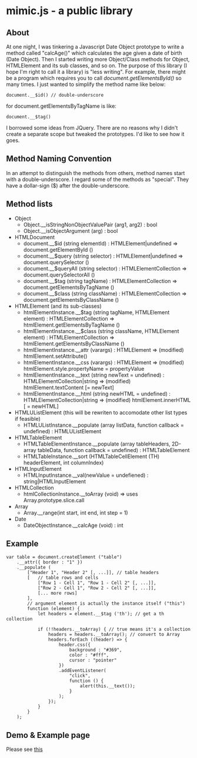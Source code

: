 # mimic.js - a public library

## About
At one night, I was tinkering a Javascript Date Object prototype to write a method called "calcAge()" which calculates the age given a date of birth (Date Object). Then I started writing more Object/Class methods for Object, HTMLElement and its sub classes, and so on. The purpose of this library (I hope I'm right to call it a library) is "less writing". For example, there might be a program which requires you to call *document.getElementsById()* so many times. I just wanted to simplify the method name like below:
```
document.__$id() // double-underscore
```
for document.getElementsByTagName is like:
```
document.__$tag()
```
I borrowed some ideas from JQuery. There are no reasons why I didn't create a separate scope but tweaked the prototypes. I'd like to see how it goes.


## Method Naming Convention
In an attempt to distinguish the methods from others, method names start with a double-underscore. I regard some of the methods as "special". They have a dollar-sign ($) after the double-underscore.

## Method lists
- Object
    - Object.__isStringNonObjectValuePair (arg1, arg2) : bool
    - Object.__isObjectArgument (arg) : bool
- HTMLDocument
    - document.__$id (string elementId) : HTMLElement|undefined => document.getElementById ()
    - document.__$query (string selector) : HTMLElement|undefined => document.querySelector ()
    - document.__$queryAll (string selector) : HTMLElementCollection => document.querySelectorAll ()
    - document.__$tag (string tagName) : HTMLElementCollection  => document.getElementsByTagName ()
    - document.__$class (string className) : HTMLElementCollection => document.getElementsByClassName ()
- HTMLElement (and its sub-classes)
    - htmlElementInstance.__$tag (string tagName, HTMLElement element) : HTMLElementCollection => htmlElement.getElementsByTagName ()
    - htmlElementInstance.__$class (string className, HTMLElement element) : HTMLElementCollection => htmlElement.getElementsByClassName ()
    - htmlElementInstance.__attr (varargs) : HTMLElement => (modified) htmlElement.setAttribute()
    - htmlElementInstance.__css (varargs) : HTMLElement => (modified) htmlElement.style.propertyName = propertyValue
    - htmlElementInstance.__text (string newText = undefined)  : HTMLElementCollection|string => (modified) htmlElement.textContent [= newText]
    - htmlElementInstance.__html (string newHTML = undefined) : HTMLElementCollection|string => (modified) htmlElement.innerHTML [ = newHTML]
- HTMLUListElement (this will be rewriten to accomodate other list types if feasible)
    - HTMLUListInstance.__populate (array listData, function callback = undefined) : HTMLUListElement
- HTMLTableElement
    - HTMLTableElementInstance.__populate (array tableHeaders, 2D-array tableData, function callback = undefined) : HTMLTableElement
    - HTMLTableInstance.__sort (HTMLTableCellElement (TH) headerElement, int columnIndex)
- HTMLInputElement
    - HTMLInputInstance.__val(newValue = undefiened) : string|HTMLInputElement 
- HTMLCollection
    - htmlCollectionInstance.__toArray (void) => uses Array.prototype.slice.call
- Array
    - Array.__range(int start, int end, int step = 1)
- Date
    - DateObjectInstance.__calcAge (void) : int

## Example
```
var table = document.createElement ("table")
    .__attr({ border : "1" })
    .__populate (
        ["Header 1", "Header 2" [, ...]], // table headers
        [   // table rows and cells
            ["Row 1 - Cell 1", "Row 1 - Cell 2" [, ...]],
            ["Row 2 - Cell 1", "Row 2 - Cell 2" [, ...]],
            [... more rows]
        ],
        // argument element is actually the instance itself ("this")
        function (element) {
            let headers = element.__$tag ('th'); // get a th collection

            if (!!headers.__toArray) { // true means it's a collection
                headers = headers.__toArray(); // convert to Array
                headers.forEach ((header) => {
                    header.css({
                        background : "#369",
                        color : "#fff",
                        cursor : "pointer"
                    })
                    .addEventListener(
                        "click",
                        function () {
                            alert(this.__text());
                        }
                    );
                });
            }
        }
    );
```

## Demo &amp; Example page
Please see [this](https://kotarow.github.io/MimicJS/mimicdemo.html)
